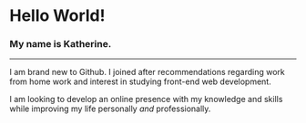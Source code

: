 <h1>Hello World!</h1>
<h3>My name is Katherine.</h3>
<hr>
<p>I am brand new to Github. I joined after recommendations regarding work from home work and interest in studying front-end web development.</p>

<p>I am looking to develop an online presence with my knowledge and skills while improving my life personally <i>and</i> professionally.
</p>
